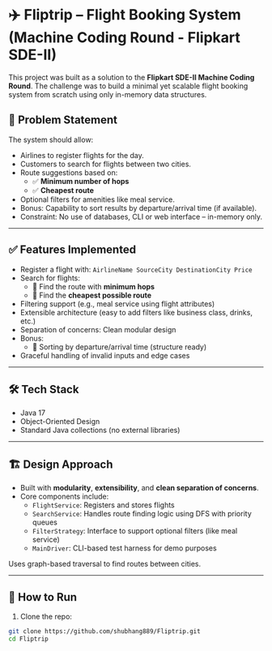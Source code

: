 # ✈️ Fliptrip – Flight Booking System (Machine Coding Round - Flipkart SDE-II)

This project was built as a solution to the **Flipkart SDE-II Machine Coding Round**. The challenge was to build a minimal yet scalable flight booking system from scratch using only in-memory data structures.

## 🧠 Problem Statement

The system should allow:

- Airlines to register flights for the day.
- Customers to search for flights between two cities.
- Route suggestions based on:
  - ✅ **Minimum number of hops**
  - ✅ **Cheapest route**
- Optional filters for amenities like meal service.
- Bonus: Capability to sort results by departure/arrival time (if available).
- Constraint: No use of databases, CLI or web interface – in-memory only.

---

## ✅ Features Implemented

- Register a flight with: `AirlineName SourceCity DestinationCity Price`
- Search for flights:
  - 🔹 Find the route with **minimum hops**
  - 🔹 Find the **cheapest possible route**
- Filtering support (e.g., meal service using flight attributes)
- Extensible architecture (easy to add filters like business class, drinks, etc.)
- Separation of concerns: Clean modular design
- Bonus:
  - 🚀 Sorting by departure/arrival time (structure ready)
- Graceful handling of invalid inputs and edge cases

---

## 🛠️ Tech Stack

- Java 17
- Object-Oriented Design
- Standard Java collections (no external libraries)

---

## 🏗️ Design Approach

- Built with **modularity**, **extensibility**, and **clean separation of concerns**.
- Core components include:
  - `FlightService`: Registers and stores flights
  - `SearchService`: Handles route finding logic using DFS with priority queues
  - `FilterStrategy`: Interface to support optional filters (like meal service)
  - `MainDriver`: CLI-based test harness for demo purposes

Uses graph-based traversal to find routes between cities.

---

## 🚀 How to Run

1. Clone the repo:

```bash
git clone https://github.com/shubhang889/Fliptrip.git
cd Fliptrip
